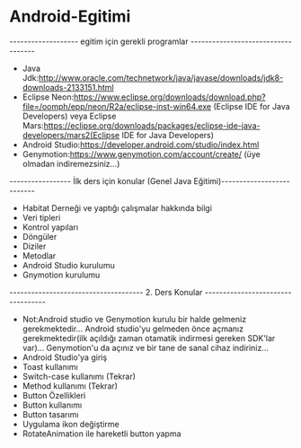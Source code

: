 # Android-Egitimi
------------------- egitim için gerekli programlar -----------------------------------
- Java Jdk:http://www.oracle.com/technetwork/java/javase/downloads/jdk8-downloads-2133151.html
- Eclipse Neon:https://www.eclipse.org/downloads/download.php?file=/oomph/epp/neon/R2a/eclipse-inst-win64.exe (Eclipse IDE for Java Developers) veya
Eclipse Mars:https://eclipse.org/downloads/packages/eclipse-ide-java-developers/mars2(Eclipse IDE for Java Developers)
- Android Studio:https://developer.android.com/studio/index.html
- Genymotion:https://www.genymotion.com/account/create/ (üye olmadan indiremezsiniz...)


----------------- İlk ders için konular (Genel Java Eğitimi)--------------------------
- Habitat Derneği ve yaptığı çalışmalar hakkında bilgi 
- Veri tipleri
- Kontrol yapıları
- Döngüler
- Diziler
- Metodlar
- Android Studio kurulumu
- Gnymotion kurulumu 

------------------------------------- 2. Ders Konular ----------------------------------
- Not:Android studio ve Genymotion kurulu bir halde gelmeniz gerekmektedir... Android studio'yu gelmeden önce açmanız gerekmektedir(ilk açıldığı zaman otamatik indirmesi gereken SDK'lar var)... Genymotion'u da açınız ve bir tane de sanal cihaz indiriniz...
- Android Studio'ya giriş
- Toast kullanımı
- Switch-case kullanımı (Tekrar)
- Method kullanımı (Tekrar)
- Button Özellikleri
- Button kullanımı
- Button tasarımı
- Uygulama ikon değiştirme
- RotateAnimation ile hareketli button yapma
